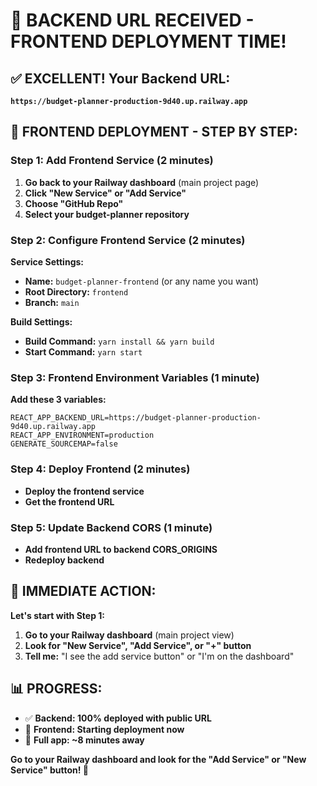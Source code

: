 🎉 BACKEND URL RECEIVED - FRONTEND DEPLOYMENT TIME!
=================================================

## ✅ EXCELLENT! Your Backend URL:
**`https://budget-planner-production-9d40.up.railway.app`**

## 🚀 FRONTEND DEPLOYMENT - STEP BY STEP:

### Step 1: Add Frontend Service (2 minutes)
1. **Go back to your Railway dashboard** (main project page)
2. **Click "New Service" or "Add Service"**
3. **Choose "GitHub Repo"**
4. **Select your budget-planner repository**

### Step 2: Configure Frontend Service (2 minutes)
**Service Settings:**
- **Name:** `budget-planner-frontend` (or any name you want)
- **Root Directory:** `frontend`
- **Branch:** `main`

**Build Settings:**
- **Build Command:** `yarn install && yarn build`
- **Start Command:** `yarn start`

### Step 3: Frontend Environment Variables (1 minute)
**Add these 3 variables:**
```
REACT_APP_BACKEND_URL=https://budget-planner-production-9d40.up.railway.app
REACT_APP_ENVIRONMENT=production
GENERATE_SOURCEMAP=false
```

### Step 4: Deploy Frontend (2 minutes)
- **Deploy the frontend service**
- **Get the frontend URL**

### Step 5: Update Backend CORS (1 minute)
- **Add frontend URL to backend CORS_ORIGINS**
- **Redeploy backend**

## 🎯 IMMEDIATE ACTION:

**Let's start with Step 1:**
1. **Go to your Railway dashboard** (main project view)
2. **Look for "New Service", "Add Service", or "+" button**
3. **Tell me:** "I see the add service button" or "I'm on the dashboard"

## 📊 PROGRESS:
- ✅ **Backend: 100% deployed with public URL**
- 🔄 **Frontend: Starting deployment now**
- 🎯 **Full app: ~8 minutes away**

**Go to your Railway dashboard and look for the "Add Service" or "New Service" button! 🚀**